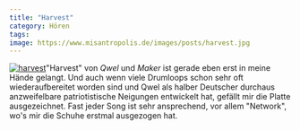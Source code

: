 ```yaml
---
title: "Harvest"
category: Hören
tags: 
image: https://www.misantropolis.de/images/posts/harvest.jpg
---
```


[![](http://www.misantropolis.de/wp-content/uploads/2008/04/harvest.jpg "harvest")](http://www.misantropolis.de/wp-content/uploads/2008/04/harvest.jpg)"Harvest" von *Qwel* und *Maker* ist gerade eben erst in meine Hände gelangt. Und auch wenn viele Drumloops schon sehr oft wiederaufbereitet worden sind und Qwel als halber Deutscher durchaus anzweifelbare patriotistische Neigungen entwickelt hat, gefällt mir die Platte ausgezeichnet. Fast jeder Song ist sehr ansprechend, vor allem "Network", wo's mir die Schuhe erstmal ausgezogen hat.
